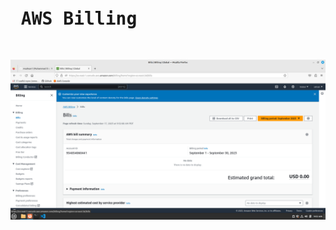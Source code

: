 <pre>
<h1> AWS Billing </h1>
</pre>
![Alt text](https://github.com/msahsan1/terraform/blob/main/Aws_create_billing_budget/VirtualBox_aws_17_09_2023_09_52_04.png "msahsan1@gmail.com")
